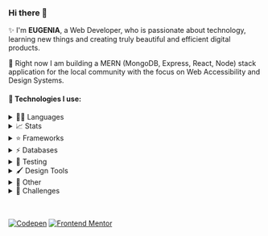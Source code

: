 ### Hi there 👋

✨ I'm **EUGENIA**, a Web Developer, who is passionate about technology, learning new things and creating truly beautiful and efficient digital products.

🌱 Right now I am building a MERN (MongoDB, Express, React, Node) stack application for the local community with the focus on Web Accessibility and Design Systems.

#### 🚀 Technologies I use:
<details>
<summary>👩‍💻 Languages</summary>
<br/>
<img src="https://img.shields.io/badge/JavaScript-323330?style=for-the-badge&logo=javascript&logoColor=F7DF1E" alt="js" /><img src="https://img.shields.io/badge/typescript-%23007ACC.svg?style=for-the-badge&logo=typescript&logoColor=white" alt="typescript" /><img src="https://img.shields.io/badge/HTML5-E34F26?style=for-the-badge&logo=html5&logoColor=white" alt="html" /><img src="https://img.shields.io/badge/CSS3-1572B6?style=for-the-badge&logo=css3&logoColor=white" alt="css" /><img src="https://img.shields.io/badge/C%23-239120?style=for-the-badge&logo=c-sharp&logoColor=white" alt="c#" /><img src="https://img.shields.io/badge/json-5E5C5C?style=for-the-badge&logo=json&logoColor=white" alt="json" /><img src="https://img.shields.io/badge/-GraphQL-E10098?style=for-the-badge&logo=graphql&logoColor=white" alt="graphql" />
</details>

<details>
<summary> 📈 Stats</summary>
<br/>

[![Top Langs](https://github-readme-stats.vercel.app/api/top-langs/?username=JaneMoroz&theme=react&layout=compact&langs_count=6)](https://github.com/anuraghazra/github-readme-stats)

</details>

<details>
<summary> ⭐ Frameworks</summary>
<br/>
<img src="https://img.shields.io/badge/React-20232A?style=for-the-badge&logo=react&logoColor=61DAFB" alt="React" /><img src="https://img.shields.io/badge/redux-%23593d88.svg?style=for-the-badge&logo=redux&logoColor=white" alt="Redux" /><img src="https://img.shields.io/badge/React_Router-CA4245?style=for-the-badge&logo=react-router&logoColor=white" alt="React router" /><img src="https://img.shields.io/badge/Gatsby-%23663399.svg?style=for-the-badge&logo=gatsby&logoColor=white" alt="Gatsby" /><br/><img src="https://img.shields.io/badge/styled--components-DB7093?style=for-the-badge&logo=styled-components&logoColor=white" alt="Styled Components" /><img src="https://img.shields.io/badge/MUI-%230081CB.svg?style=for-the-badge&logo=mui&logoColor=white" alt="MUI" /><img src="https://img.shields.io/badge/Sass-CC6699?style=for-the-badge&logo=sass&logoColor=white" alt="sass" /><img src="https://img.shields.io/badge/Bootstrap-563D7C?style=for-the-badge&logo=bootstrap&logoColor=white" alt="Bootstrap" /><br/><img src="https://img.shields.io/badge/Node.js-339933?style=for-the-badge&logo=nodedotjs&logoColor=white" alt="node.js" /><img src="https://img.shields.io/badge/Express.js-000000?style=for-the-badge&logo=express&logoColor=white" alt="express.js" /><img src="https://img.shields.io/badge/Pug-FFF?style=for-the-badge&logo=pug&logoColor=A86454" alt="Pug.js icon" /><img src="https://img.shields.io/badge/.NET-512BD4?style=for-the-badge&logo=dotnet&logoColor=white" alt=".net" />
</details>

<details>
<summary>  ⚡ Databases</summary>
<br/>
<img src="https://img.shields.io/badge/postgres-%23316192.svg?style=for-the-badge&logo=postgresql&logoColor=white" alt="postgres" /><img src="https://img.shields.io/badge/MySQL-005C84?style=for-the-badge&logo=mysql&logoColor=white" alt="my sql" /><img src="https://img.shields.io/badge/SQLite-07405E?style=for-the-badge&logo=sqlite&logoColor=white" alt="sql lite" /><img src="https://img.shields.io/badge/MongoDB-4EA94B?style=for-the-badge&logo=mongodb&logoColor=white" alt="mongoDb" />
</details>

<details>
<summary>  🧪 Testing</summary>
<br/>
<img src="https://img.shields.io/badge/-TestingLibrary-%23E33332?style=for-the-badge&logo=testing-library&logoColor=white" alt="Testing libarary" />
</details>

<details>
<summary>  🖌 Design Tools</summary>
<br/>
<img src="https://img.shields.io/badge/Figma-F24E1E?style=for-the-badge&logo=figma&logoColor=white" alt="figma" /><img src="https://img.shields.io/badge/adobe%20photoshop-%2331A8FF.svg?style=for-the-badge&logo=adobe%20photoshop&logoColor=white" alt="photoshop" />
</details>

<details>
<summary>  🔬 Other</summary>
<br/>
<img src="https://img.shields.io/badge/docker-%230db7ed.svg?style=for-the-badge&logo=docker&logoColor=white" alt="docker" /><img src="https://img.shields.io/badge/kubernetes-%23326ce5.svg?style=for-the-badge&logo=kubernetes&logoColor=white" alt="kubernetes" /><img src="https://img.shields.io/badge/gitlab%20ci-%23181717.svg?style=for-the-badge&logo=gitlab&logoColor=white" alt="gitlab" /><img src="https://img.shields.io/badge/git-%23F05033.svg?style=for-the-badge&logo=git&logoColor=white" alt="git" /><img src="https://img.shields.io/badge/Postman-FF6C37?style=for-the-badge&logo=postman&logoColor=white" alt="postman" />
</details>

<details>
<summary>  🥷 Challenges</summary>
<br/>
<img src="https://www.codewars.com/users/JaneMoroz/badges/micro" alt="codewars" />
</details>

<br/>
<br/>

<a href="https://codepen.io/janemoroz" target="blank"><img src="https://img.shields.io/badge/Codepan-white?style=for-the-badge&logo=codepen&logoColor=black" alt="Codepen" /></a>   <a href="https://www.frontendmentor.io/profile/JaneMoroz" target="blank"><img src="https://img.shields.io/badge/Frontend Mentor-white?style=for-the-badge&logo=frontendmentor&logoColor=black" alt="Frontend Mentor" /></a>
